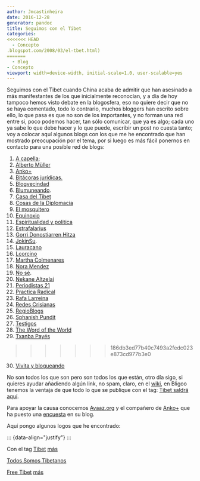 ```yaml
---
author: Jmcastinheira
date: 2016-12-28
generator: pandoc
title: Seguimos con el Tibet
categories:
<<<<<<< HEAD
  - Concepto
.blogspot.com/2008/03/el-tbet.html)
=======
  - Blog
- Concepto
viewport: width=device-width, initial-scale=1.0, user-scalable=yes
---
```




Seguimos con el Tibet cuando China acaba de admitir que han asesinado a
más manifestantes de los que inicialmente reconocían, y a día de hoy
tampoco hemos visto debate en la blogosfera, eso no quiere decir que no
se haya comentado, todo lo contrario, muchos bloggers han escrito sobre
ello, lo que pasa es que no son de los importantes, y no forman una red
entre si, poco podemos hacer, tan sólo comunicar, que ya es algo; cada
uno ya sabe lo que debe hacer y lo que puede, escribir un post no cuesta
tanto; voy a colocar aquí algunos blogs con los que me he encontrado que
han mostrado preocupación por el tema, por si luego es más fácil
ponernos en contacto para una posible red de blogs:

1.  [A
    capella](http://blogacapella.blogspot.com/2008/03/solidaridad-con-tibet.html);
2.  [Alberto
    Müller](http://albertomuller.net/index.php/noticias/nancy-pelosi-condena-la-opresion-en-el-tibet/)
3.  [Anko+](http://ceciliaelgueta.bligoo.com/content/view/146257/Tibet_Somos_Todos_China_Somos_Todos.html)
4.  [Bitácoras
    jurídicas.](http://bitacoras.juridicas.com/blog/amparo-legal/2008/03/la-situaci-n-en-tibet)
5.  [Blogvecindad](http://blogvecindad.com/poster-de-protesta-china-y-la-represion-hacia-el-tibet/2008/03/20)
6.  [Blumuneando](http://blumuneando.blogspot.com/2008/03/china-eleva-19-los-muertos-durante-los.html).
7.  [Casa del Tibet](http://casadeltibetbcn.org/blog-noticias/)
8.  [Cosas de la
    Diplomacia](http://www.franciscopolo.com/callar-atenta-contra-nuestra-dignidad)
9.  [El
    mosquitero](http://elmosquitero.blogspot.com/2008/03/el-tibet-china-y-las-olimpiadas.html)
10. [Equinoxio](http://www.equinoxio.org/estancias/tibet-historia-de-una-represion-2a-parte-2635/)
11. [Espiritualidad y
    politica](http://espiritualidadypolitica.blogspot.com/2008/03/un-milln-de-firmas-para-el-tbet.html)
12. [Estrafalarius](http://www.estrafalarius.com/2008/03/20/solidaridad-con-el-pueblo-tibetano/)
13. [Gorri Donostiarren
    Hitza](http://gorri.wordpress.com/2008/03/16/sos-tibet/)
14. [JokinSu](http://www.jokinsu.com/2008/03/21/china-y-la-represion-hacia-el-tibet/).
15. [Lauracano](http://www.espacioblog.com/lauracano/post/2008/03/21/tibet-respeto-los-derechos-humanos)
16. [Lcorcino](http://lcorcino.blogspot.com/2008/03/el-tibet-cambia-china-no.html)
17. [Martha
    Colmenares](http://www.marthacolmenares.com/2008/03/21/presidenta-del-congreso-de-eeuu-se-reune-con-el-dalai-lama-y-apoya-su-causa/)
18. [Nora Mendez](http://www.puertadenora.blogspot.com/)
19. [No
    sé](http://meilinwong.bligoo.com/content/view/150419/Intelectuales_chinos_piden_di_logo_directo_con_Dalai_Lama.html).
20. [Nekane Altzelai](http://nekanealtzelai.org/post/2008/03/16/tibet)
21. [Periodistas
    21](http://periodistas21.blogspot.com/2008/03/el-difcil-camino-de-la-antorcha-pekn.html)
22. [Practica
    Radical](http://praticaradical.blogspot.com/2008/03/por-el-pueblo-de-tibet-y-contra-el.html)
23. [Rafa Larreina](http://www.larreina.net/200803/sos-tibet)
24. [Redes
    Crisianas](http://www.redescristianas.net/2008/03/25/la-lucha-de-los-monjes-del-tibet-por-la-libertadjuan-jose-tamayo-teologo/)
25. [RegioBlogs](http://www.regioblogs.com/2008/03/20/china-tibet-y-las-olimpiadas/)
26. [Sphanish
    Pundit](http://vorzheva.blogspot.com/2008/03/el-nuevo-logo-de-los-jjoo-de-pekn.html)
27. [Testigos](http://testigouno.blogspot.com/2008/03/se-avecinan-cambios.html)
28. [The Word of the
    World](http://askain.blogspot.com/2008/03/continua-el-problema-china-tibet-no-hay.html)
29. [Txanba Payés](http://txanbapayes.blogspot.com/2008/03/el-tbet.html)
>>>>>>> 186db3ed77b40c7493a2fedc023e873cd977b3e0
30. [Vivita y
    blogueando](http://ceciliaelgueta.bligoo.com/content/view/146257/Tibet_Somos_Todos_China_Somos_Todos.html)

No son todos los que son pero son todos los que están, otro día sigo, si
quieres ayudar añadiendo algún link, no spam, claro, en el
[wiki](http://auluses.wiki.zoho.com/tibet.html), en Bligoo tenemos la
ventaja de que todo lo que se publique con el tag: [Tibet saldrá
aquí](http://www.bligoo.com/tag/tibet).

Para apoyar la causa conocemos
[Avaaz.org](http://www.avaaz.org/es/tibet_end_the_violence/97.php/?cl_tf_sign=1)
y el compañero de
[Anko+](http://ceciliaelgueta.bligoo.com/content/view/146257/Tibet_Somos_Todos_China_Somos_Todos.html)
que ha puesto una
[encuesta](http://acanomas.bligoo.com/content/view/146357/Firmar_as_en_apoyo_al_Dalai_Lama_y_los_Derechos_Humanos_de_los_tibetanos.html)
en su blog.

Aquí pongo algunos logos que he encontrado:

::: {data-align="justify"}
:::

Con el tag
[Tibet](http://www.flickr.com/photos/lrealnlspejo/tags/tibet/)
[más](http://www.flickr.com/photos/tags/tibet/)

[Todos Somos
Tibetanos](http://www.flickr.com/photos/essenzialeinvisibile/2346871849/)

[Free Tibet](http://www.flickr.com/photos/shalvas/tags/freetibet/)
[más](http://www.flickr.com/photos/europeanasian/2342779184/)

